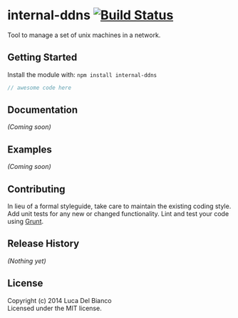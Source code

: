 # internal-ddns [![Build Status](https://secure.travis-ci.org/vshjxyz/internal-ddns.png?branch=master)](http://travis-ci.org/vshjxyz/internal-ddns)

Tool to manage a set of unix machines in a network.

## Getting Started
Install the module with: `npm install internal-ddns`

```javascript
// awesome code here
```

## Documentation
_(Coming soon)_

## Examples
_(Coming soon)_

## Contributing
In lieu of a formal styleguide, take care to maintain the existing coding style. Add unit tests for any new or changed functionality. Lint and test your code using [Grunt](http://gruntjs.com/).

## Release History
_(Nothing yet)_

## License
Copyright (c) 2014 Luca Del Bianco  
Licensed under the MIT license.
